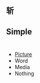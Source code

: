
<html lang="en-us">
  <head>
    <meta charset="UTF-8">
    <title>大头怪</title>
    <meta name="viewport" content="width=device-width, initial-scale=1">
    <link rel="stylesheet" type="text/css" href="stylesheets/normalize.css" media="screen">
    <link href='https://fonts.googleapis.com/css?family=Open+Sans:400,700' rel='stylesheet' type='text/css'>
    <link rel="stylesheet" type="text/css" href="stylesheets/stylesheet.css" media="screen">
    <link rel="stylesheet" type="text/css" href="stylesheets/github-light.css" media="screen">
  </head>
  <body>
    <section class="page-header">
      <h1 class="project-name">斩</h1>
      <h2 class="project-tagline">Simple</h2>
    </section>


</h2>

#
#

<ul>
<li><a href="https://hermionex.github.io/html/Picindex.html">Picture</a></li>
<li>Word</li>
<li>Media</li>
<li>Nothing</li>
</ul>

     

  
  </body>
</html>
